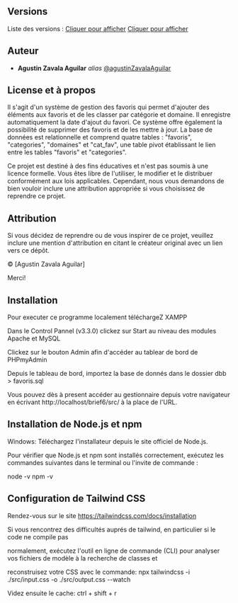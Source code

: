 ## Versions

Liste des versions : 
[Cliquer pour afficher](https://github.com/agustinZavalaAguilar/brief6)
[Cliquer pour afficher](https://github.com/agustinZavalaAguilar/brief6/tree/brief6.2)

## Auteur

- **Agustin Zavala Aguilar** _alias_ [@agustinZavalaAguilar](https://github.com/agustinZavalaAguilar)

## License et à propos
Il s'agit d'un système de gestion des favoris qui permet d'ajouter des éléments aux favoris et de les classer par catégorie et domaine. Il enregistre automatiquement la date d'ajout du favori. Ce système offre également la possibilité de supprimer des favoris et de les mettre à jour. La base de données est relationnelle et comprend quatre tables : "favoris", "categories", "domaines" et "cat_fav", une table pivot établissant le lien entre les tables "favoris" et "categories".

Ce projet est destiné à des fins éducatives et n'est pas soumis à une licence formelle.
Vous êtes libre de l'utiliser, le modifier et le distribuer conformément aux lois applicables. 
Cependant, nous vous demandons de bien vouloir inclure une attribution appropriée si vous choisissez de reprendre ce projet.

## Attribution

Si vous décidez de reprendre ou de vous inspirer de ce projet, veuillez inclure une mention d'attribution en citant le créateur original avec un lien vers ce dépôt.

© [Agustin Zavala Aguilar]

Merci!

## Installation 

Pour executer ce programme localement téléchargeZ XAMPP

Dans le Control Pannel (v3.3.0) clickez sur Start au niveau des modules Apache et MySQL

Clickez sur le bouton Admin afin d'accéder au tablear de bord de PHPmyAdmin

Depuis le tableau de bord, importez la base de donnés dans le dossier dbb > favoris.sql

Vous pouvez dès à present accéder au gestionnaire depuis votre navigateur en écrivant http://localhost/brief6/src/ à la place de l'URL.

## Installation de Node.js et npm

Windows: Téléchargez l'installateur depuis le site officiel de Node.js.

Pour vérifier que Node.js et npm sont installés correctement, exécutez les commandes suivantes dans le terminal ou l'invite de commande :

node -v
npm -v

## Configuration de Tailwind CSS

Rendez-vous sur le site https://tailwindcss.com/docs/installation 

Si vous rencontrez des difficultés auprés de tailwind, en particulier si le code ne compile pas

normalement, exécutez l'outil en ligne de commande (CLI) pour analyser vos fichiers de modèle à la recherche de classes et 

reconstruisez votre CSS avec le commande: npx tailwindcss -i ./src/input.css -o ./src/output.css --watch

Videz ensuite le cache: ctrl + shift + r












